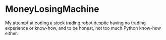 # MoneyLosingMachine
My attempt at coding a stock trading robot despite having no trading experience or know-how, and to be honest, not too much Python know-how either.
